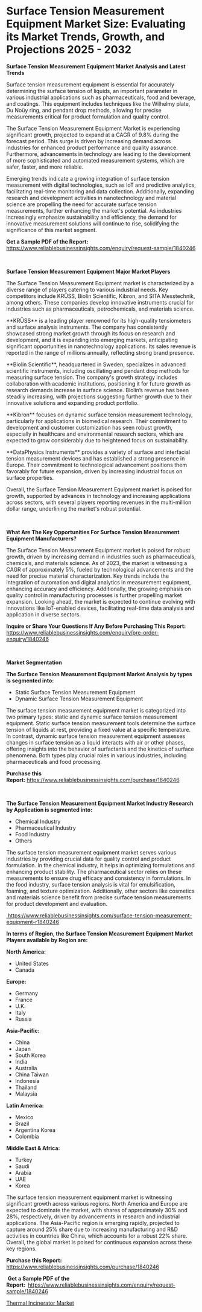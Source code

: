 <p><h1>Surface Tension Measurement Equipment Market Size: Evaluating its Market Trends, Growth, and Projections 2025 - 2032</h1></p><p><strong>Surface Tension Measurement Equipment Market Analysis and Latest Trends</strong></p>
<p><p>Surface tension measurement equipment is essential for accurately determining the surface tension of liquids, an important parameter in various industrial applications such as pharmaceuticals, food and beverage, and coatings. This equipment includes techniques like the Wilhelmy plate, Du Noüy ring, and pendant drop methods, allowing for precise measurements critical for product formulation and quality control.</p><p>The Surface Tension Measurement Equipment Market is experiencing significant growth, projected to expand at a CAGR of 9.8% during the forecast period. This surge is driven by increasing demand across industries for enhanced product performance and quality assurance. Furthermore, advancements in technology are leading to the development of more sophisticated and automated measurement systems, which are safer, faster, and more reliable.</p><p>Emerging trends indicate a growing integration of surface tension measurement with digital technologies, such as IoT and predictive analytics, facilitating real-time monitoring and data collection. Additionally, expanding research and development activities in nanotechnology and material science are propelling the need for accurate surface tension measurements, further enhancing the market's potential. As industries increasingly emphasize sustainability and efficiency, the demand for innovative measurement solutions will continue to rise, solidifying the significance of this market segment.</p></p>
<p><strong>Get a Sample PDF of the Report:&nbsp;</strong> <a href="https://www.reliablebusinessinsights.com/enquiry/request-sample/1840246?utm_campaign=3288&utm_medium=2&utm_source=Github&utm_content=ia&utm_term=11042025&utm_id=surface-tension-measurement-equipment">https://www.reliablebusinessinsights.com/enquiry/request-sample/1840246</a></p>
<p>&nbsp;</p>
<p><strong>Surface Tension Measurement Equipment Major Market Players</strong></p>
<p><p>The Surface Tension Measurement Equipment market is characterized by a diverse range of players catering to various industrial needs. Key competitors include KRÜSS, Biolin Scientific, Kibron, and SITA Messtechnik, among others. These companies develop innovative instruments crucial for industries such as pharmaceuticals, petrochemicals, and materials science.</p><p>**KRÜSS** is a leading player renowned for its high-quality tensiometers and surface analysis instruments. The company has consistently showcased strong market growth through its focus on research and development, and it is expanding into emerging markets, anticipating significant opportunities in nanotechnology applications. Its sales revenue is reported in the range of millions annually, reflecting strong brand presence.</p><p>**Biolin Scientific**, headquartered in Sweden, specializes in advanced scientific instruments, including oscillating and pendant drop methods for measuring surface tension. The company's growth strategy includes collaboration with academic institutions, positioning it for future growth as research demands increase in surface science. Biolin’s revenue has been steadily increasing, with projections suggesting further growth due to their innovative solutions and expanding product portfolio.</p><p>**Kibron** focuses on dynamic surface tension measurement technology, particularly for applications in biomedical research. Their commitment to development and customer customization has seen robust growth, especially in healthcare and environmental research sectors, which are expected to grow considerably due to heightened focus on sustainability.</p><p>**DataPhysics Instruments** provides a variety of surface and interfacial tension measurement devices and has established a strong presence in Europe. Their commitment to technological advancement positions them favorably for future expansion, driven by increasing industrial focus on surface properties.</p><p>Overall, the Surface Tension Measurement Equipment market is poised for growth, supported by advances in technology and increasing applications across sectors, with several players reporting revenues in the multi-million dollar range, underlining the market's robust potential.</p></p>
<p>&nbsp;</p>
<p><strong>What Are The Key Opportunities For Surface Tension Measurement Equipment Manufacturers?</strong></p>
<p><p>The Surface Tension Measurement Equipment market is poised for robust growth, driven by increasing demand in industries such as pharmaceuticals, chemicals, and materials science. As of 2023, the market is witnessing a CAGR of approximately 5%, fueled by technological advancements and the need for precise material characterization. Key trends include the integration of automation and digital analytics in measurement equipment, enhancing accuracy and efficiency. Additionally, the growing emphasis on quality control in manufacturing processes is further propelling market expansion. Looking ahead, the market is expected to continue evolving with innovations like IoT-enabled devices, facilitating real-time data analysis and application in diverse sectors.</p></p>
<p><strong>Inquire or Share Your Questions If Any Before Purchasing This Report:</strong> <a href="https://www.reliablebusinessinsights.com/enquiry/pre-order-enquiry/1840246?utm_campaign=3288&utm_medium=2&utm_source=Github&utm_content=ia&utm_term=11042025&utm_id=surface-tension-measurement-equipment">https://www.reliablebusinessinsights.com/enquiry/pre-order-enquiry/1840246</a></p>
<p>&nbsp;</p>
<p><strong>Market Segmentation</strong></p>
<p><strong>The Surface Tension Measurement Equipment Market Analysis by types is segmented into:</strong></p>
<p><ul><li>Static Surface Tension Measurement Equipment</li><li>Dynamic Surface Tension Measurement Equipment</li></ul></p>
<p><p>The surface tension measurement equipment market is categorized into two primary types: static and dynamic surface tension measurement equipment. Static surface tension measurement tools determine the surface tension of liquids at rest, providing a fixed value at a specific temperature. In contrast, dynamic surface tension measurement equipment assesses changes in surface tension as a liquid interacts with air or other phases, offering insights into the behavior of surfactants and the kinetics of surface phenomena. Both types play crucial roles in various industries, including pharmaceuticals and food processing.</p></p>
<p><strong>Purchase this Report:&nbsp;</strong><a href="https://www.reliablebusinessinsights.com/purchase/1840246?utm_campaign=3288&utm_medium=2&utm_source=Github&utm_content=ia&utm_term=11042025&utm_id=surface-tension-measurement-equipment">https://www.reliablebusinessinsights.com/purchase/1840246</a></p>
<p>&nbsp;</p>
<p><strong>The Surface Tension Measurement Equipment Market Industry Research by Application is segmented into:</strong></p>
<p><ul><li>Chemical Industry</li><li>Pharmaceutical Industry</li><li>Food Industry</li><li>Others</li></ul></p>
<p><p>The surface tension measurement equipment market serves various industries by providing crucial data for quality control and product formulation. In the chemical industry, it helps in optimizing formulations and enhancing product stability. The pharmaceutical sector relies on these measurements to ensure drug efficacy and consistency in formulations. In the food industry, surface tension analysis is vital for emulsification, foaming, and texture optimization. Additionally, other sectors like cosmetics and materials science benefit from precise surface tension measurements for product development and evaluation.</p></p>
<p><a href="https://www.reliablebusinessinsights.com/surface-tension-measurement-equipment-r1840246?utm_campaign=3288&utm_medium=2&utm_source=Github&utm_content=ia&utm_term=11042025&utm_id=surface-tension-measurement-equipment">&nbsp;https://www.reliablebusinessinsights.com/surface-tension-measurement-equipment-r1840246</a></p>
<p><strong>In terms of Region, the Surface Tension Measurement Equipment Market Players available by Region are:</strong></p>
<p>
    <p> <strong> North America: </strong>
        <ul>
            <li>United States</li>
            <li>Canada</li>
        </ul>
        </p> 
    <p> <strong> Europe: </strong>
        <ul>
            <li>Germany</li>
            <li>France</li>
            <li>U.K.</li>
            <li>Italy</li>
            <li>Russia</li>
        </ul>
        </p> 
    <p> <strong> Asia-Pacific: </strong>
        <ul>
            <li>China</li>
            <li>Japan</li>
            <li>South Korea</li>
            <li>India</li>
            <li>Australia</li>
            <li>China Taiwan</li>
            <li>Indonesia</li>
            <li>Thailand</li>
            <li>Malaysia</li>
        </ul>
        </p> 
    <p> <strong> Latin America: </strong>
        <ul>
            <li>Mexico</li>
            <li>Brazil</li>
            <li>Argentina Korea</li>
            <li>Colombia</li>
        </ul>
        </p> 
    <p> <strong> Middle East & Africa: </strong>
        <ul>
            <li>Turkey</li>
            <li>Saudi</li>
            <li>Arabia</li>
            <li>UAE</li>
            <li>Korea</li>
        </ul>
    </p>
    </p>
<p><p>The surface tension measurement equipment market is witnessing significant growth across various regions. North America and Europe are expected to dominate the market, with shares of approximately 30% and 28%, respectively, driven by advancements in research and industrial applications. The Asia-Pacific region is emerging rapidly, projected to capture around 25% share due to increasing manufacturing and R&D activities in countries like China, which accounts for a robust 22% share. Overall, the global market is poised for continuous expansion across these key regions.</p></p>
<p><strong>Purchase this Report: </strong><a href="https://www.reliablebusinessinsights.com/purchase/1840246?utm_campaign=3288&utm_medium=2&utm_source=Github&utm_content=ia&utm_term=11042025&utm_id=surface-tension-measurement-equipment">https://www.reliablebusinessinsights.com/purchase/1840246</a></p>
<p>&nbsp;<strong>Get a Sample PDF of the Report:&nbsp;&nbsp;</strong><a href="https://www.reliablebusinessinsights.com/enquiry/request-sample/1840246?utm_campaign=3288&utm_medium=2&utm_source=Github&utm_content=ia&utm_term=11042025&utm_id=surface-tension-measurement-equipment">https://www.reliablebusinessinsights.com/enquiry/request-sample/1840246</a></p>
<p><strong></strong></p>
<p><p><a href="https://github.com/boitafbg/Market-Research-Report-List-1/blob/main/thermal-incinerator-market.md?utm_campaign=3288&utm_medium=2&utm_source=Github&utm_content=ia&utm_term=11042025&utm_id=surface-tension-measurement-equipment">Thermal Incinerator Market</a></p></p>